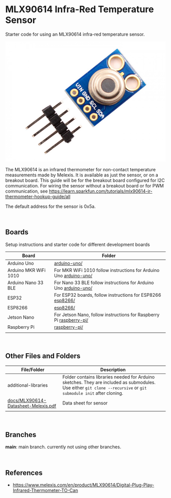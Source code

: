 # MLX90614 Infra-Red Temperature Sensor

Starter code for using an MLX90614 infra-red temperature sensor.

![sensor](assets/MLX90614-IR-Thermometer_1-1000x750.JPG)

The MLX90614 is an infrared thermometer for non-contact temperature measurements made by Melexis. It is available as just the sensor, or on a breakout board. This guide will be for the breakout board configured for I2C communication. For wiring the sensor without a breakout board or for PWM communication, see https://learn.sparkfun.com/tutorials/mlx90614-ir-thermometer-hookup-guide/all

The default address for the sensor is 0x5a.

<br />

## Boards

Setup instructions and starter code for different development boards

| Board | Folder |
| --- | --- |
| Arduino Uno | [arduino-uno/](arduino-uno/) |
| Arduino MKR WiFi 1010 | For MKR WiFi 1010 follow instructions for Arduino Uno [arduino-uno/](arduino-uno/) |
| Arduino Nano 33 BLE | For Nano 33 BLE follow instructions for Arduino Uno [arduino-uno/](arduino-uno/) |
| ESP32 | For ESP32 boards, follow instructions for ESP8266 [esp8266/](esp8266/) |
| ESP8266 | [esp8266/](esp8266/) |
| Jetson Nano | For Jetson Nano, follow instructions for Raspberry Pi [raspberry-pi/](raspberry-pi/) |
| Raspberry Pi | [raspberry-pi/](raspberry-pi/) |
|  |  |

<br />

## Other Files and Folders

| File/Folder | Description |
|--- | --- |
| additional-libraries | Folder contains libraries needed for Arduino sketches. They are included as submodules. Use either `git clone --recursive` or `git submodule init` after cloning. |
| [docs/MLX90614-Datasheet-Melexis.pdf](docs/MLX90614-Datasheet-Melexis.pdf) | Data sheet for sensor |
|  |  |

<br />

## Branches

**main**: main branch. currently not using other branches.

<br />

## References

- https://www.melexis.com/en/product/MLX90614/Digital-Plug-Play-Infrared-Thermometer-TO-Can
